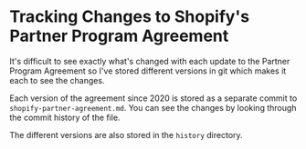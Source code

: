 # Tracking Changes to Shopify's Partner Program Agreement

It's difficult to see exactly what's changed with each update to the Partner Program Agreement so I've stored different versions in git which makes it each to see the changes.

Each version of the agreement since 2020 is stored as a separate commit to `shopify-partner-agreement.md`. You can see the changes by looking through the commit history of the file. 

The different versions are also stored in the `history` directory.